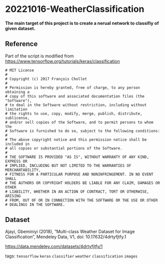 # 20221016-WeatherClassification

####  **The main target of this project is to create a nerual network to classifiy of given dataset.**
## Reference
Part of the script is modified from https://www.tensorflow.org/tutorials/keras/classification

```
# MIT License
#
# Copyright (c) 2017 François Chollet
#
# Permission is hereby granted, free of charge, to any person obtaining a
# copy of this software and associated documentation files (the "Software"),
# to deal in the Software without restriction, including without limitation
# the rights to use, copy, modify, merge, publish, distribute, sublicense,
# and/or sell copies of the Software, and to permit persons to whom the
# Software is furnished to do so, subject to the following conditions:
#
# The above copyright notice and this permission notice shall be included in
# all copies or substantial portions of the Software.
#
# THE SOFTWARE IS PROVIDED "AS IS", WITHOUT WARRANTY OF ANY KIND, EXPRESS OR
# IMPLIED, INCLUDING BUT NOT LIMITED TO THE WARRANTIES OF MERCHANTABILITY,
# FITNESS FOR A PARTICULAR PURPOSE AND NONINFRINGEMENT. IN NO EVENT SHALL
# THE AUTHORS OR COPYRIGHT HOLDERS BE LIABLE FOR ANY CLAIM, DAMAGES OR OTHER
# LIABILITY, WHETHER IN AN ACTION OF CONTRACT, TORT OR OTHERWISE, ARISING
# FROM, OUT OF OR IN CONNECTION WITH THE SOFTWARE OR THE USE OR OTHER
# DEALINGS IN THE SOFTWARE.
```

## Dataset
Ajayi, Gbeminiyi (2018), “Multi-class Weather Dataset for Image Classification”, Mendeley Data, V1, doi: 10.17632/4drtyfjtfy.1

https://data.mendeley.com/datasets/4drtyfjtfy/1

tags: `tensorflow` `keras` `classifier` `weather` `classification` `images`
